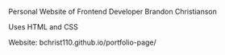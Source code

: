 Personal Website of Frontend Developer Brandon Christianson

Uses HTML and CSS

Website: bchrist110.github.io/portfolio-page/
